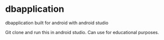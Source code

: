 # dbapplication
dbapplication built for android with android studio

Git clone and run this in android studio. Can use for educational purposes.
